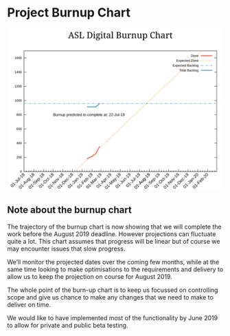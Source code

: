 # Project Burnup Chart
![Burnup Chart](graphs/burnup26022019.svg)

## Note about the burnup chart
The trajectory of the burnup chart is now showing that we will complete the work before the August 2019 deadline. However projections can fluctuate quite a lot. This chart assumes that progress will be linear but of course we may encounter issues that slow progress.

We’ll monitor the projected dates over the coming few months, while at the same time looking to make optimisations to the requirements and delivery to allow us to keep the projection on course for August 2019.

The whole point of the burn-up chart is to keep us focussed on controlling scope and give us chance to make any changes that we need to make to deliver on time.

We would like to have implemented most of the functionality by June 2019 to allow for private and public beta testing.
